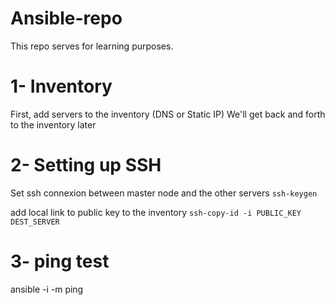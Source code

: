 # Ansible-repo
This repo serves for learning purposes.

# 1- Inventory
First, add servers to the inventory (DNS or Static IP)
We'll get back and forth to the inventory later

# 2- Setting up SSH
Set ssh connexion between master node and the other servers
`ssh-keygen`

add local link to public key to the inventory
`ssh-copy-id -i PUBLIC_KEY DEST_SERVER`

# 3- ping test
ansible -i -m ping


